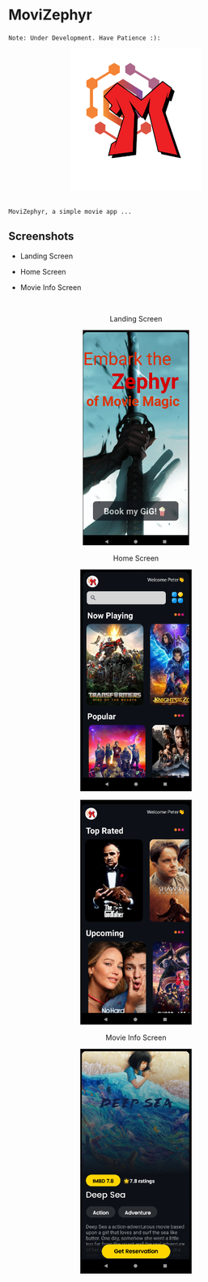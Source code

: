 # MoviZephyr

`Note: Under Development. Have Patience :):`

<p align="center">
	<img src="app/src/main/res/drawable/logo.png" alt="logo" width="260" height="280">
</p>

```

MoviZephyr, a simple movie app ...

```

## Screenshots 

* Landing Screen

* Home Screen

* Movie Info Screen

<br>

<p align="center">
Landing Screen
</p>

<p align="center">
	<img src="app/src/main/res/drawable/landing_screenshot.png" alt="homescreen" width="210" height="auto">
</p>

<p align="center">
Home Screen
</p>

<p align="center">
	<img src="app/src/main/res/drawable/home_screenshot0.png" alt="homescreen" width="220" height="auto">
</p>

<p align="center">
	<img src="app/src/main/res/drawable/home_screenshot1.png" alt="homescreen" width="220" height="auto">
</p>

<p align="center">
Movie Info Screen
</p>

<p align="center">
	<img src="app/src/main/res/drawable/movie_info_screenshot.png" alt="homescreen" width="220" height="auto">
</p>